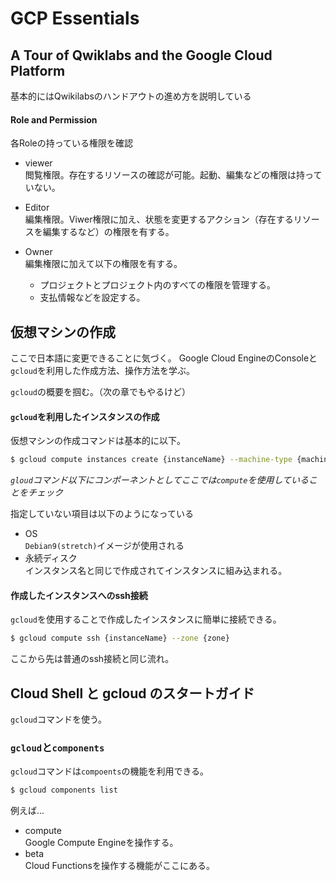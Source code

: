 # GCP Essentials

## A Tour of Qwiklabs and the Google Cloud Platform

基本的にはQwikilabsのハンドアウトの進め方を説明している

#### Role and Permission

各Roleの持っている権限を確認

- viewer  
閲覧権限。存在するリソースの確認が可能。起動、編集などの権限は持っていない。

- Editor  
編集権限。Viwer権限に加え、状態を変更するアクション（存在するリソースを編集するなど）の権限を有する。

- Owner  
編集権限に加えて以下の権限を有する。

  - プロジェクトとプロジェクト内のすべての権限を管理する。
  - 支払情報などを設定する。


## 仮想マシンの作成

ここで日本語に変更できることに気づく。
Google Cloud EngineのConsoleと`gcloud`を利用した作成方法、操作方法を学ぶ。

`gcloud`の概要を掴む。（次の章でもやるけど）

#### `gcloud`を利用したインスタンスの作成
仮想マシンの作成コマンドは基本的に以下。

```sh
$ gcloud compute instances create {instanceName} --machine-type {machineType} --zone {ZONE}
```

*`gloud`コマンド以下にコンポーネントとしてここでは`compute`を使用していることをチェック*

指定していない項目は以下のようになっている
- OS  
`Debian9(stretch)`イメージが使用される
- 永続ディスク  
インスタンス名と同じで作成されてインスタンスに組み込まれる。

#### 作成したインスタンスへのssh接続

`gcloud`を使用することで作成したインスタンスに簡単に接続できる。

```sh
$ gcloud compute ssh {instanceName} --zone {zone}
```

ここから先は普通のssh接続と同じ流れ。

## Cloud Shell と gcloud のスタートガイド

`gcloud`コマンドを使う。

### `gcloud`と`components`

`gcloud`コマンドは`compoents`の機能を利用できる。

```sh
$ gcloud components list
```

例えば...
- compute  
Google Compute Engineを操作する。
- beta  
Cloud Functionsを操作する機能がここにある。